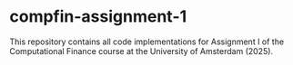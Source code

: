 # compfin-assignment-1
This repository contains all code implementations for Assignment I of the Computational Finance course at the University of Amsterdam (2025).

